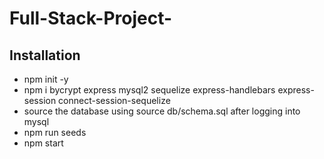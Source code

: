 # Full-Stack-Project-

## Installation
- npm init -y
- npm i bycrypt express mysql2 sequelize express-handlebars express-session connect-session-sequelize
- source the database using source db/schema.sql after logging into mysql
- npm run seeds 
- npm start

